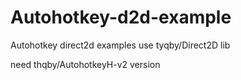 # Autohotkey-d2d-example

Autohotkey direct2d examples
use tyqby/Direct2D lib

need thqby/AutohotkeyH-v2 version